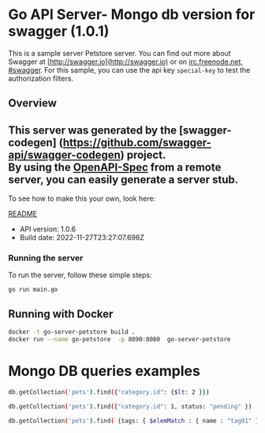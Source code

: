 # Go API Server- Mongo db version for swagger (1.0.1)


This is a sample server Petstore server.  You can find out more about Swagger at [http://swagger.io](http://swagger.io) or on [irc.freenode.net, #swagger](http://swagger.io/irc/).  For this sample, you can use the api key `special-key` to test the authorization filters.

## Overview
This server was generated by the [swagger-codegen]
(https://github.com/swagger-api/swagger-codegen) project.  
By using the [OpenAPI-Spec](https://github.com/OAI/OpenAPI-Specification) from a remote server, you can easily generate a server stub.  
-

To see how to make this your own, look here:

[README](https://github.com/swagger-api/swagger-codegen/blob/master/README.md)

- API version: 1.0.6
- Build date: 2022-11-27T23:27:07.696Z


### Running the server
To run the server, follow these simple steps:

```
go run main.go
```
## Running with Docker

``` sh
docker -t go-server-petstore build .
docker run --name go-petstore  -p 8090:8080  go-server-petstore
```

# Mongo DB queries examples

``` sh
db.getCollection('pets').find({"category.id": {$lt: 2 }})

db.getCollection('pets').find({"category.id": 1, status: "pending" })

db.getCollection('pets').find( {tags: { $elemMatch : { name : "tag01" }}})

```
